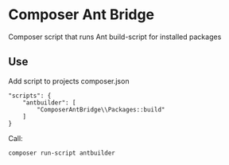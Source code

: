 # Composer Ant Bridge
Composer script that runs Ant build-script for installed packages

## Use

Add script to projects composer.json
```
"scripts": {
    "antbuilder": [
        "ComposerAntBridge\\Packages::build"
    ]
}
```

Call:

```
composer run-script antbuilder
```
